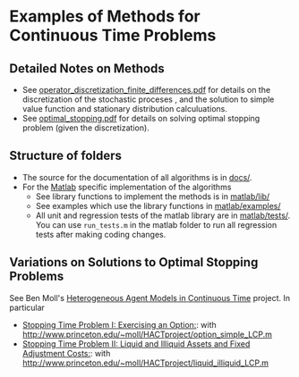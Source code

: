 # Examples of Methods for Continuous Time Problems

## Detailed Notes on Methods
* See [operator_discretization_finite_differences.pdf](operator_discretization_finite_differences.pdf) for details on the discretization of the stochastic proceses , and the solution to simple value function and stationary distribution calculuations.
* See [optimal_stopping.pdf](optimal_stopping.pdf) for details on solving optimal stopping problem (given the discretization).


## Structure of folders
* The source for the documentation of all algorithms is in [docs/](docs/). 
* For the [Matlab](matlab/README.md) specific implementation of the algorithms
    * See library functions to implement the methods is in [matlab/lib/](matlab/lib/)
    * See examples which use the library functions in [matlab/examples/](matlab/examples/)
    * All unit and regression tests of the matlab library are in [matlab/tests/](matlab/tests/).  You can use `run_tests.m` in the matlab folder to run all regression tests after making coding changes.
	
## Variations on Solutions to Optimal Stopping Problems
See Ben Moll's [Heterogeneous Agent Models in Continuous Time](http://www.princeton.edu/~moll/HACTproject.htm) project.  In particular
* [Stopping Time Problem I: Exercising an Option:](http://www.princeton.edu/~moll/HACTproject/option_simple.pdf): with http://www.princeton.edu/~moll/HACTproject/option_simple_LCP.m
* [Stopping Time Problem II: Liquid and Illiquid Assets and Fixed Adjustment Costs:](http://www.princeton.edu/~moll/HACTproject/liquid_illiquid_numerical.pdf): with http://www.princeton.edu/~moll/HACTproject/liquid_illiquid_LCP.m
